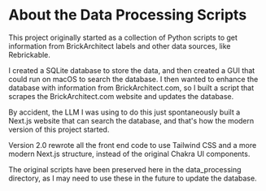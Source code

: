 # About the Data Processing Scripts

This project originally started as a collection of Python scripts to get information from
BrickArchitect labels and other data sources, like Rebrickable.

I created a SQLite database to store the data, and then created a GUI that could run on macOS
to search the database. I then wanted to enhance the database with information from
BrickArchitect.com, so I built a script that scrapes the BrickArchitect.com website and updates
the database.

By accident, the LLM I was using to do this just spontaneously built a Next.js website that can
search the database, and that's how the modern version of this project started.

Version 2.0 rewrote all the front end code to use Tailwind CSS and a more modern Next.js
structure, instead of the original Chakra UI components.

The original scripts have been preserved here in the data_processing directory, as I may need
to use these in the future to update the database.
